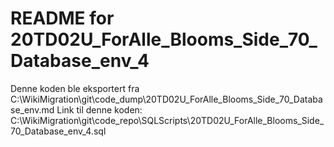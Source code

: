 # README for 20TD02U_ForAlle_Blooms_Side_70_Database_env_4
Denne koden ble eksportert fra C:\WikiMigration\git\code_dump\20TD02U_ForAlle_Blooms_Side_70_Database_env.md
Link til denne koden: C:\WikiMigration\git\code_repo\SQLScripts\20TD02U_ForAlle_Blooms_Side_70_Database_env_4.sql
